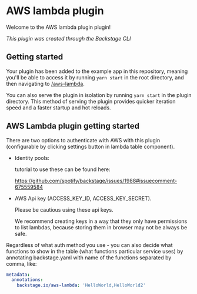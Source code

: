 # AWS lambda plugin

Welcome to the AWS lambda plugin plugin!

_This plugin was created through the Backstage CLI_

## Getting started

Your plugin has been added to the example app in this repository, meaning you'll be able to access it by running `yarn start` in the root directory, and then navigating to [/aws-lambda](http://localhost:3000/aws-lambda).

You can also serve the plugin in isolation by running `yarn start` in the plugin directory.
This method of serving the plugin provides quicker iteration speed and a faster startup and hot reloads.

<!-- It is only meant for local development, and the setup for it can be found inside the [/dev](/dev) directory. -->

## AWS Lambda plugin getting started

There are two options to authenticate with AWS with this plugin (configurable by clicking settings button in lambda table component).

- Identity pools:

  tutorial to use these can be found here:

  https://github.com/spotify/backstage/issues/1988#issuecomment-675559584

- AWS Api key (ACCESS_KEY_ID, ACCESS_KEY_SECRET).

  Please be cautious using these api keys.

  We recommend creating keys in a way that they only have permissions to list lambdas, because storing them in browser may not be always be safe.

Regardless of what auth method you use - you can also decide what functions to show in the table (what functions particular service uses) by annotating backstage.yaml with name of the functions separated by comma, like:

```yaml
metadata:
  annotations:
    backstage.io/aws-lambda: 'HelloWorld,HelloWorld2'
```
